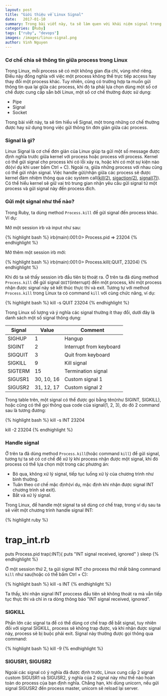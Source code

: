 ```yaml
---
layout: post
title: "Giới thiệu về Linux Signal"
date:   2017-01-10
summary: Trong bài viết này, ta sẽ làm quen với khái niệm signal trong Linux và cách xử lý các signal này trong Ruby.
categories: [Ruby]
tags: ["ruby", "devops"]
images: /images/linux-signal.png
author: Vinh Nguyen
---
```


### Cơ chế chia sẽ thông tin giữa process trong Linux

Trong Linux, mỗi process sẽ có một không gian địa chỉ, vùng nhớ riêng. Điều này đồng nghĩa với việc một process không thể trực tiếp access hay thay đổi một process khác.
Tuy nhiên, cũng có trường hợp ta muốn gửi thông tin qua lại giữa các process, khi đó ta phải lựa chọn dùng một số cơ chế được cung cấp sẵn bởi Linux, một số cơ chế thường được sử dụng:

  - Pipe
  - Signal
  - Socket

Trong bài viết này, ta sẽ tìm hiểu về Signal, một trong những cơ chế thường được hay sử dụng trong việc gửi thông tin đơn giản giữa các process.

### Signal là gì?

Linux Signal là cơ chế đơn giản của Linux giúp ta gửi một số message được định nghĩa trước giữa kernel với process hoặc process với process. Kernel có thể gửi signal cho process khi có lỗi xảy ra, hoặc khi có một sự kiện nào đó(ví dụ khi user bấm Ctrl + C). Ngoài ra, giữa những process với nhau cũng có thể gửi nhận signal. Việc handle gửi/nhận giữa các process sẽ được kernel đảm nhiệm thông qua các system call([kill(2)](http://man7.org/linux/man-pages/man2/kill.2.html), [sigaction(2)](http://man7.org/linux/man-pages/man2/sigaction.2.html), [signal(7)](http://man7.org/linux/man-pages/man7/signal.7.html)). Có thể hiểu kernel sẽ giữ vai trò trung gian nhận yêu cầu gửi signal từ một process và gửi signal này đến process đích.

### Gửi một signal như thế nào?

Trong Ruby, ta dùng method `Process.kill` để gửi signal đến process khác. Ví dụ:

Mở một session irb và input như sau:

{% highlight bash %}
irb(main):001:0> Process.pid
=> 23204
{% endhighlight %}

Mở thêm một session irb mới:

{% highlight bash %}
irb(main):001:0> Process.kill(:QUIT, 23204)
{% endhighlight %}

Khi đó ta sẽ thấy session irb đầu tiên bị thoát ra. Ở trên ta đã dùng method `Process.kill` để gửi signal `QUIT`(interrupt) đến một process, khi một process nhận được signal này sẽ kết thúc thực thi và exit. Tương tự với method `Process.kill` trong Linux ta có command `kill` với cùng chức năng, ví dụ:

{% highlight bash %}
kill -s QUIT 23204
{% endhighlight %}

Trong Linux số lượng và ý nghĩa các signal thường ít thay đổi, dưới đây là danh sách một số signal thông dụng:

| Signal | Value | Comment |
|---------|------------|---------|
| SIGHUP | 1 | Hangup |
| SIGINT | 2 | Interrupt from keyboard |
| SIGQUIT | 3 | Quit from keyboard |
| SIGKILL | 9 | Kill signal |
| SIGTERM | 15 | Termination signal |
| SIGUSR1 | 30, 10, 16 | Custom signal 1 |
| SIGUSR2 | 31, 12, 17 | Custom signal 2 |

Trong table trên, một signal có thể được gọi bằng tên(như SIGINT, SIGKILL), hoặc cũng có thể gọi thông qua code của signal(1, 2, 3), do đó 2 command sau là tương đương:

{% highlight bash %}
kill -s INT 23204

kill -2 23204
{% endhighlight %}


### Handle signal

Ở trên ta đã dùng method `Process.kill`(hoặc command `kill`) để gửi signal, tương tự ta sẽ có cơ chế để xử lý khi process nhận được một signal, khi đó process có thể lựa chọn một trong các phương án:
- Bỏ qua, không xử lý signal, tiếp tục luồng xử lý của chương trình như bình thường.
- Tuân theo cơ chế mặc định(ví dụ, mặc định khi nhận được signal INT chương trình sẽ exit).
- Bắt và xử lý signal.

Trong Linux, để handle một signal ta sẽ dùng cơ chế trap, trong ví dụ sau ta sẽ viết một chương trình handle signal INT:

{% highlight ruby %}
# trap_int.rb
puts Process.pid
trap(:INT){ puts "INT signal received, ignored" }
sleep
{% endhighlight %}

Ở một session thứ 2, ta gửi signal INT cho process thứ nhất băng command `kill` như sau(hoặc có thể bấm Ctrl + C):

{% highlight bash %}
kill -s INT <pid>
{% endhighlight %}

Ta thấy, khi nhận signal INT proccess đầu tiên sẽ không thoát ra mà vẫn tiếp tục thực thi và chỉ in ra dòng thông báo "INT signal received, ignored".

### SIGKILL

Phần lớn các signal ta để có thể dùng cơ chế trap để bắt signal, tuy nhiên đối với signal SIGKILL, process sẽ không trap được, và khi nhận được signal này, process sẽ bị buộc phải exit. Signal này thường được gọi thông qua command:

{% highlight bash %}
kill -9 <pid>
{% endhighlight %}

### SIGUSR1, SIGUSR2

Ngoài các signal có ý nghĩa đã được định trước, Linux cung cấp 2 signal custom SIGUSR1 và SIGUSR2, ý nghĩa của 2 signal này như thế nào hoàn toàn do process của bạn định nghĩa. Chẳng hạn, khi dùng unicorn, nếu gửi signal SIGUSR2 đến process master, unicorn sẽ reload lại server.
